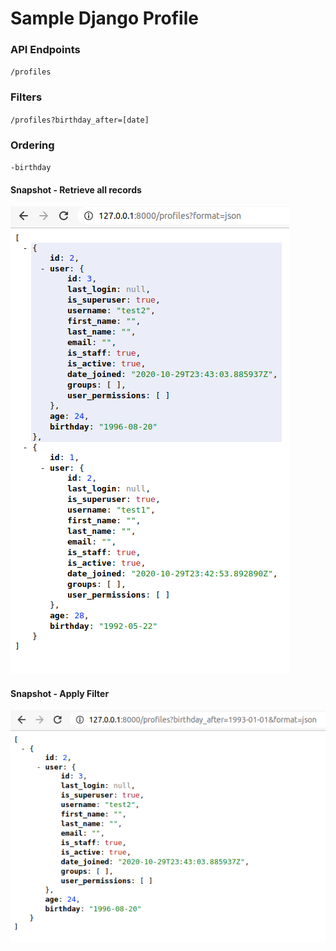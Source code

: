 # Sample Django Profile

### API Endpoints
`/profiles`

### Filters
`/profiles?birthday_after=[date]`

### Ordering 
`-birthday`


#### Snapshot - Retrieve all records 

![Snapshot](https://github.com/beheshtraya/sample-django-profile/raw/main/sample2.png "All profiles")


#### Snapshot - Apply Filter
![Snapshot](https://github.com/beheshtraya/sample-django-profile/raw/main/sample1.png "Filtered result")